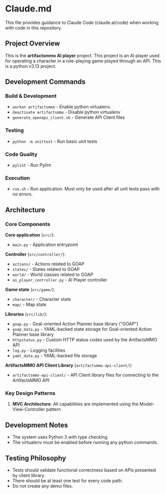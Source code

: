 # Claude.md

This file provides guidance to Claude Code (claude.ai/code) when working with code in this repository.

## Project Overview

This is the **artifactsmmo AI player** project. This project is an AI player used for operating a character in a role-playing game played through an API. This is a python v3.13 project.

## Development Commands

### Build & Development
- `workon artifactsmmo` - Enable python virtualenv.
- `deactivate artifactsmmo` - Disable python virtualenv
- `generate_openapi_client.sh` - Generate API Client files

### Testing
- `python -m unittest` - Run basic unit tests

### Code Quality
- `pylint` - Run Pylint

### Execution
- `run.sh` - Run application. Must only be used after all unit tests pass with no errors.

## Architecture

### Core Components

**Core application** (`src/`):
- `main.py` - Application entrypoint

**Controller** (`src/controller/`):
- `actions/` - Actions related to GOAP
- `states/` - States related to GOAP
- `world/` - World classes related to GOAP
- `ai_player_controller.py` - AI Player controller

**Game state** (`src/game/`):
- `character/` - Character state
- `map/` - Map state

**Libraries** (`src/lib/`):
- `goap.py` - Goal-oriented Action Planner base library ("GOAP")
- `goap_data.py` - YAML-backed state storage for Goal-oriented Action Planner base library
- `httpstatus.py` - Custom HTTP status codes used by the ArtifactsMMO API
- `log.py` - Logging facilities
- `yaml_data.py` - YAML-backed file storage

**ArtifactsMMO API Client Library** (`artifactsmmo-api-client/`):
- `artifactsmmo-api-client/` - API Client library files for connecting to the ArtifactsMMO API

### Key Design Patterns

1. **MVC Architecture**: All capabilities are implemented using the Model-View-Controller pattern

## Development Notes

- The system uses Python 3 with type checking. 
- The virtualenv must be enabled before running any python commands.

## Testing Philosophy

- Tests should validate functional correctness based on APIs presented by client library.
- There should be at least one test for every code path.
- Do not create any demo files.

